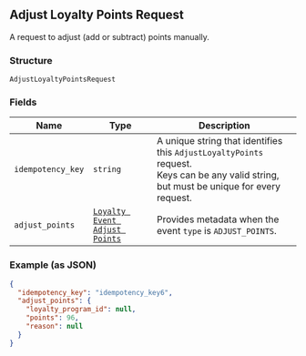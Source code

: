 ## Adjust Loyalty Points Request

A request to adjust (add or subtract) points manually.

### Structure

`AdjustLoyaltyPointsRequest`

### Fields

| Name | Type | Description |
|  --- | --- | --- |
| `idempotency_key` | `string` | A unique string that identifies this `AdjustLoyaltyPoints` request. <br>Keys can be any valid string, but must be unique for every request. |
| `adjust_points` | [`Loyalty Event Adjust Points`](/doc/models/loyalty-event-adjust-points.md) | Provides metadata when the event `type` is `ADJUST_POINTS`. |

### Example (as JSON)

```json
{
  "idempotency_key": "idempotency_key6",
  "adjust_points": {
    "loyalty_program_id": null,
    "points": 96,
    "reason": null
  }
}
```


